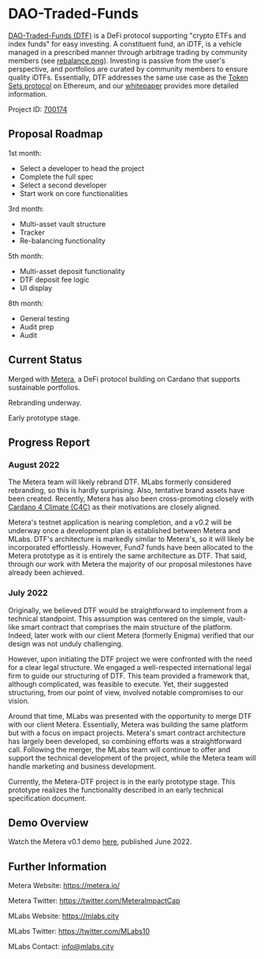 # DAO-Traded-Funds

[DAO-Traded-Funds (DTF)](https://cardano.ideascale.com/c/idea/381055) is a DeFi protocol supporting "crypto ETFs and index funds" for easy investing. A constituent fund, an iDTF, is a vehicle managed in a prescribed manner through arbitrage trading by community members (see [rebalance.png](https://github.com/somthn0somthn/catalyst-funded-projects/blob/main/Fund7/DAO-Traded-Funds/rebalance.png)). Investing is passive from the user's perspective, and portfolios are curated by community members to ensure quality iDTFs. Essentially, DTF addresses the same use case as the [Token Sets protocol](https://www.tokensets.com/) on Ethereum, and our [whitepaper](https://drive.google.com/file/d/1Mz5AWiJd1oTPM_3_bF1uN-qNIyUSWN9u/view?usp=sharing) provides more detailed information.

Project ID: [700174](https://docs.google.com/spreadsheets/u/0/d/1bfnWFa94Y7Zj0G7dtpo9W1nAYGovJbswipxiHT4UE3g/htmlview#)


## Proposal Roadmap

1st month:
* Select a developer to head the project
* Complete the full spec 
* Select a second developer
* Start work on core functionalities 


3rd month:
* Multi-asset vault structure
* Tracker
* Re-balancing functionality


5th month:
* Multi-asset deposit functionality
* DTF deposit fee logic
* UI display


8th month:
* General testing
* Audit prep
* Audit


## Current Status

Merged with [Metera](https://metera.io/), a DeFi protocol building on Cardano that supports sustainable portfolios.

Rebranding underway.

Early prototype stage.


## Progress Report

### August 2022

The Metera team will likely rebrand DTF. MLabs formerly considered rebranding, so this is hardly surprising. Also, tentative brand assets have been created. Recently, Metera has also been cross-promoting closely with [Cardano 4 Climate (C4C)](https://cardano4climate.com/) as their motivations are closely aligned.

Metera's testnet application is nearing completion, and a v0.2 will be underway once a development plan is established between Metera and MLabs. DTF's architecture is markedly similar to Metera's, so it will likely be incorporated effortlessly. However, Fund7 funds have been allocated to the Metera prototype as it is entirely the same architecture as DTF. That said, through our work with Metera the majority of our proposal milestones have already been achieved.

### **July 2022**

Originally, we believed DTF would be straightforward to implement from a technical standpoint. This assumption was centered on the simple, vault-like smart contract that comprises the main structure of the platform. Indeed, later work with our client Metera (formerly Enigma) verified that our design was not unduly challenging.

However, upon initiating the DTF project we were confronted with the need for a clear legal structure. We engaged a well-respected international legal firm to guide our structuring of DTF. This team provided a framework that, although complicated, was feasible to execute. Yet, their suggested structuring, from our point of view, involved notable compromises to our vision.

Around that time, MLabs was presented with the opportunity to merge DTF with our client Metera. Essentially, Metera was building the same platform but with a focus on impact projects. Metera's smart contract architecture has largely been developed, so combining efforts was a straightforward call. Following the merger, the MLabs team will continue to offer and support the technical development of the project, while the Metera team will handle marketing and business development.

Currently, the Metera-DTF project is in the early prototype stage. This prototype realizes the functionality described in an early technical specification document.


## Demo Overview

Watch the Metera v0.1 demo [here](https://www.youtube.com/watch?v=f6mHcUM2GTg), published June 2022. 


## Further Information

Metera Website: https://metera.io/

Metera Twitter: https://twitter.com/MeteraImpactCap

MLabs Website: https://mlabs.city

MLabs Twitter: https://twitter.com/MLabs10

MLabs Contact: info@mlabs.city

